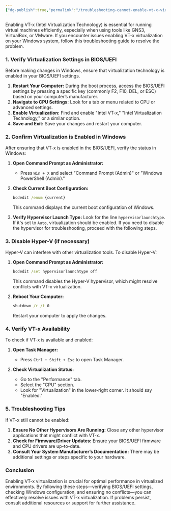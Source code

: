```yaml
---
{"dg-publish":true,"permalink":"/troubleshooting-cannot-enable-vt-x-virtualization-in-windows/"}
---
```


Enabling VT-x (Intel Virtualization Technology) is essential for running virtual machines efficiently, especially when using tools like GNS3, VirtualBox, or VMware. If you encounter issues enabling VT-x virtualization on your Windows system, follow this troubleshooting guide to resolve the problem.

### **1. Verify Virtualization Settings in BIOS/UEFI**

Before making changes in Windows, ensure that virtualization technology is enabled in your BIOS/UEFI settings. 

1. **Restart Your Computer:** During the boot process, access the BIOS/UEFI settings by pressing a specific key (commonly F2, F10, DEL, or ESC) based on your computer’s manufacturer.
2. **Navigate to CPU Settings:** Look for a tab or menu related to CPU or advanced settings.
3. **Enable Virtualization:** Find and enable "Intel VT-x," "Intel Virtualization Technology," or a similar option.
4. **Save and Exit:** Save your changes and restart your computer.

### **2. Confirm Virtualization is Enabled in Windows**

After ensuring that VT-x is enabled in the BIOS/UEFI, verify the status in Windows:

1. **Open Command Prompt as Administrator:**
   - Press `Win + X` and select "Command Prompt (Admin)" or "Windows PowerShell (Admin)."

2. **Check Current Boot Configuration:**
   ```cmd
   bcdedit /enum {current}
   ```
   This command displays the current boot configuration of Windows.

3. **Verify Hypervisor Launch Type:**
   Look for the line `hypervisorlaunchtype`. If it's set to `Auto`, virtualization should be enabled. If you need to disable the hypervisor for troubleshooting, proceed with the following steps.

### **3. Disable Hyper-V (if necessary)**

Hyper-V can interfere with other virtualization tools. To disable Hyper-V:

1. **Open Command Prompt as Administrator:**
   ```cmd
   bcdedit /set hypervisorlaunchtype off
   ```
   This command disables the Hyper-V hypervisor, which might resolve conflicts with VT-x virtualization.

2. **Reboot Your Computer:**
   ```cmd
   shutdown /r /t 0
   ```
   Restart your computer to apply the changes.

### **4. Verify VT-x Availability**

To check if VT-x is available and enabled:

1. **Open Task Manager:**
   - Press `Ctrl + Shift + Esc` to open Task Manager.
   
2. **Check Virtualization Status:**
   - Go to the "Performance" tab.
   - Select the "CPU" section.
   - Look for "Virtualization" in the lower-right corner. It should say "Enabled."

### **5. Troubleshooting Tips**

If VT-x still cannot be enabled:

1. **Ensure No Other Hypervisors Are Running:** Close any other hypervisor applications that might conflict with VT-x.
2. **Check for Firmware/Driver Updates:** Ensure your BIOS/UEFI firmware and CPU drivers are up-to-date.
3. **Consult Your System Manufacturer’s Documentation:** There may be additional settings or steps specific to your hardware.

### **Conclusion**

Enabling VT-x virtualization is crucial for optimal performance in virtualized environments. By following these steps—verifying BIOS/UEFI settings, checking Windows configuration, and ensuring no conflicts—you can effectively resolve issues with VT-x virtualization. If problems persist, consult additional resources or support for further assistance.